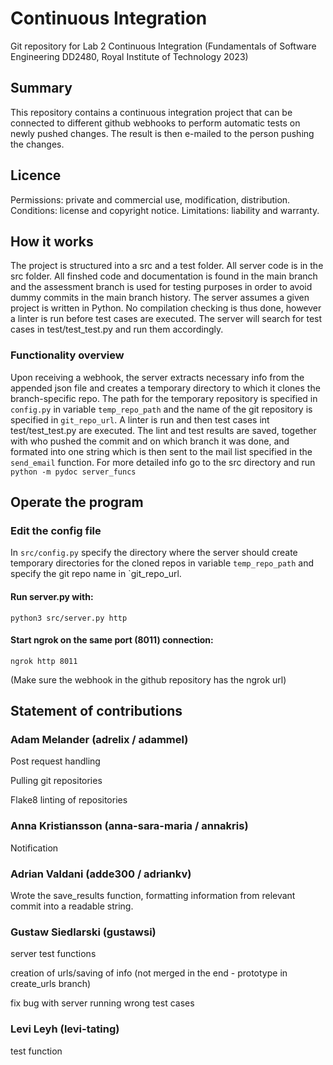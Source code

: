 # Continuous Integration 
Git repository for Lab 2 Continuous Integration (Fundamentals of Software Engineering DD2480, Royal Institute of Technology 2023) 
 
## Summary 
This repository contains a continuous integration project that can be connected to different github webhooks to perform automatic tests on newly pushed changes. The result is then e-mailed to the person pushing the changes.

## Licence
Permissions: private and commercial use, modification, distribution.
Conditions: license and copyright notice.
Limitations: liability and warranty. 

## How it works
The project is structured into a src and a test folder. All server code is in the src folder. All finshed code and documentation is found in the main branch and the assessment branch is used for testing purposes in order to avoid dummy commits in the main branch history. The server assumes a given project is written in Python. No compilation checking is thus done, however a linter is run before test cases are executed. The server will search for test cases in test/test_test.py and run them accordingly.

### Functionality overview
Upon receiving a webhook, the server extracts necessary info from the appended json file and creates a temporary directory to which it clones the branch-specific repo. The path for the temporary repository is specified in `config.py` in variable `temp_repo_path` and the name of the git repository is specified in `git_repo_url`. A linter is run and then test cases int test/test_test.py are executed. The lint and test results are saved, together with who pushed the commit and on which branch it was done, and formated into one string which is then sent to the mail list specified in the `send_email` function. For more detailed info go to the src directory and run `python -m pydoc server_funcs`

## Operate the program
### Edit the config file
In `src/config.py` specify the directory where the server should create temporary directories for the cloned repos in variable `temp_repo_path` and specify the git repo name in `git_repo_url.
#### Run server.py with: 
```
python3 src/server.py http
```
#### Start ngrok on the same port (8011) connection:
```
ngrok http 8011
```
(Make sure the webhook in the github repository has the ngrok url)

## Statement of contributions 

### Adam Melander (adrelix / adammel)
Post request handling 

Pulling git repositories

Flake8 linting of repositories

### Anna Kristiansson (anna-sara-maria / annakris) 

Notification

### Adrian Valdani (adde300 / adriankv)
Wrote the save_results function, formatting information from relevant commit into a readable string.

### Gustaw Siedlarski (gustawsi)
server test functions 

creation of urls/saving of info (not merged in the end - prototype in create_urls branch)

fix bug with server running wrong test cases

### Levi Leyh (levi-tating)
test function
